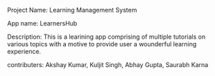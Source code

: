 Project Name: Learning Management System

App name: LearnersHub

Description: This is a learining app comprising of multiple tutorials on various topics with a motive to provide user a wounderful learning experience.

contributers: Akshay Kumar, Kuljit Singh, Abhay Gupta, Saurabh Karna